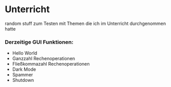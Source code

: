 # Unterricht
random stuff zum Testen mit Themen die ich im Unterricht durchgenommen hatte

### Derzeitige GUI Funktionen:

- Hello World
- Ganzzahl Rechenoperationen
- Fließkommazahl Rechenoperationen 
- Dark Mode 
- Spammer
- Shutdown
